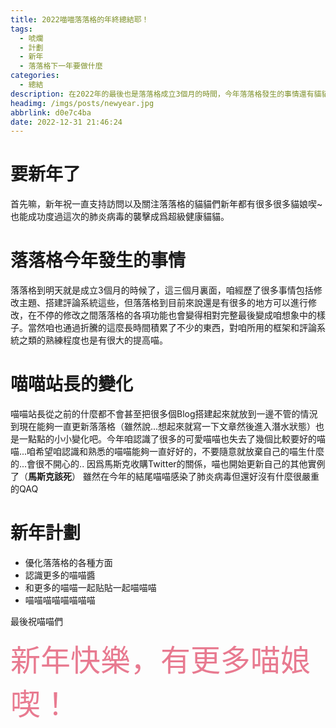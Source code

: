 ```yaml
---
title: 2022喵喵落落格的年終總結耶！
tags:
  - 唬爛
  - 計劃
  - 新年
  - 落落格下一年要做什麼
categories:
  - 總結
description: 在2022年的最後也是落落格成立3個月的時間，今年落落格發生的事情還有貓貓站長今年的一些事情總結。
headimg: /imgs/posts/newyear.jpg
abbrlink: d0e7c4ba
date: 2022-12-31 21:46:24
---
```

# 要新年了
首先嘛，新年祝一直支持訪問以及關注落落格的貓貓們新年都有很多很多貓娘喫~也能成功度過這次的肺炎病毒的襲擊成爲超級健康貓貓。
# 落落格今年發生的事情
落落格到明天就是成立3個月的時候了，這三個月裏面，咱經歷了很多事情包括修改主題、搭建評論系統這些，但落落格到目前來說還是有很多的地方可以進行修改，在不停的修改之間落落格的各項功能也會變得相對完整最後變成咱想象中的樣子。當然咱也通過折騰的這麼長時間積累了不少的東西，對咱所用的框架和評論系統之類的熟練程度也是有很大的提高喵。
# 喵喵站長的變化
喵喵站長從之前的什麼都不會甚至把很多個Blog搭建起來就放到一邊不管的情況到現在能夠一直更新落落格（雖然說...想起來就寫一下文章然後進入潛水狀態）也是一點點的小小變化吧。今年咱認識了很多的可愛喵喵也失去了幾個比較要好的喵喵...咱希望咱認識和熟悉的喵喵能夠一直好好的，不要隨意就放棄自己的喵生什麼的...會很不開心的..
因爲馬斯克收購Twitter的關係，喵也開始更新自己的其他實例了（**馬斯克該死**）
雖然在今年的結尾喵喵感染了肺炎病毒但還好沒有什麼很嚴重的QAQ
# 新年計劃
* 優化落落格的各種方面
* 認識更多的喵喵醬
* 和更多的喵喵一起贴貼一起喵喵喵
* 喵喵喵喵喵喵喵喵

最後祝喵喵們

<font size=8 color=#E87A90>新年快樂，有更多喵娘喫！</font>